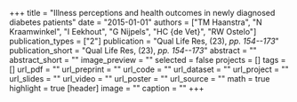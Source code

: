 +++
title = "Illness perceptions and health outcomes in newly diagnosed diabetes patients"
date = "2015-01-01"
authors = ["TM Haanstra", "N Kraamwinkel", "I Eekhout", "G Nijpels", "HC {de Vet}", "RW Ostelo"]
publication_types = ["2"]
publication = "Qual Life Res, (23), _pp. 154--173_"
publication_short = "Qual Life Res, (23), _pp. 154--173_"
abstract = ""
abstract_short = ""
image_preview = ""
selected = false
projects = []
tags = []
url_pdf = ""
url_preprint = ""
url_code = ""
url_dataset = ""
url_project = ""
url_slides = ""
url_video = ""
url_poster = ""
url_source = ""
math = true
highlight = true
[header]
image = ""
caption = ""
+++
